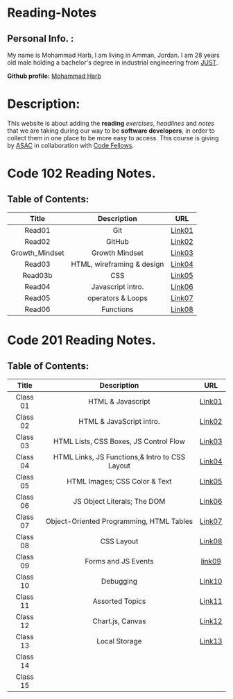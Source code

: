 # Reading-Notes

## Personal Info. :
My name is Mohammad Harb, I am living in Amman, Jordan. I am 28 years old male holding a bachelor's degree in industrial engineering from [JUST](https://www.just.edu.jo/Pages/Default.aspx). 

**Github profile:** [Mohammad Harb](https://github.com/mdharb)

# Description:
This website is about adding the **reading** _exercises_, _headlines_ and _notes_ that we are taking during our way to be **software developers**, in order to collect them in one place to be more easy to access. This course is giving by [ASAC](https://asac.ltuc.com/) in collaboration with [Code Fellows](https://www.codefellows.org/).


# Code 102 Reading Notes.
## Table of Contents: 

| Title         | Description      | URL |
|:-------:      |:-------:         |:---------:|
| Read01        |   Git            | [Link01](102/read01.md)
| Read02        |   GitHub         | [Link02](102/read02.md)|
| Growth_Mindset|  Growth Mindset  | [Link03](102/Growth_mindset.md)|
| Read03        |  HTML, wireframing & design|[Link04](102/read03.md)|  
| Read03b       | CSS              | [Link05](102/read03b.md)|
| Read04        | Javascript intro.| [Link06](102/read04.md)|
| Read05        | operators & Loops|[Link07](102/read05.md)|
| Read06        | Functions|[Link08](102/read06.md)|


# Code 201 Reading Notes.
## Table of Contents:

|      Title              |    Description                              |  URL             |
| :---------:             |  :---------:                                | :--------:        |          
|    Class 01             |    HTML & Javascript                        | [Link01](201/class-01.md) |
|    Class 02             | HTML & JavaScript intro.                    | [Link02](201/class-02.md) |
|    Class 03             | HTML Lists, CSS Boxes, JS Control Flow      | [Link03](201/class-03.md) |
|    Class 04             | HTML Links, JS Functions,& Intro to CSS Layout | [Link04](201/class-04.md)|
|    Class 05             | HTML Images; CSS Color & Text               | [Link05](201/class-05.md)|
|    Class 06             | JS Object Literals; The DOM                 | [Link06](201/class-06.md)|
|    Class 07             | Object-Oriented Programming, HTML Tables    |  [Link07](201/class-07.md)|
|    Class 08             | CSS Layout                                  | [Link08](201/class-08.md) |
|    Class 09             | Forms and JS Events                         | [link09](201/class-09.md) |
|    Class 10             | Debugging                                   | [Link10](201/class-10.md)|
|    Class 11             | Assorted Topics                             | [Link11](201/class-11.md)|
|    Class 12             | Chart.js, Canvas                            | [Link12](201/class-12.md)|
|    Class 13             | Local Storage                               | [Link13](201/class-13.md)|
|    Class 14             |                                             |                   |
|    Class 15             |                                             |                   |
